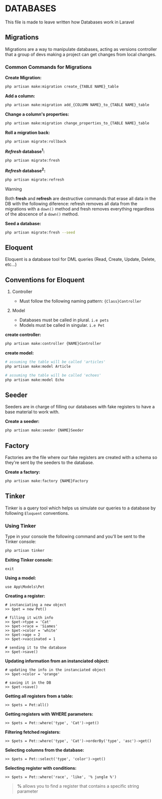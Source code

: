 # DATABASES
This file is made to leave written how Databases work in Laravel

## Migrations
Migrations are a way to manipulate databases, acting as versions controller that a group of devs making a project can get changes from local changes.

### Common Commands for Migrations

**Create Migration:**
```BASH
php artisan make:migration create_{TABLE NAME}_table
```

**Add a column:**
```BASH
php artisan make:migration add_{COLUMN NAME}_to_{TABLE NAME}_table
```

**Change a column's properties:**
```BASH
php artisan make:migration change_properties_to_{TABLE NAME}_table
```

**Roll a migration back:**
```BASH
php artisan migrate:rollback
```

**_Refresh_ database<sup>1</sup>:**
```BASH
php artisan migrate:fresh
```

**_Refresh_ database<sup>2</sup>:**
```BASH
php artisan migrate:refresh
```

> [!WARNING]  
> Both **fresh** and **refresh** are destructive commands that erase all data in the DB with the following diference: refresh removes all data from the migrations with a `down()` method and fresh removes everything regardless of the abscence of a `down()` method.

**Seed a database:**
```BASH
php artisan migrate:fresh --seed
```


## Eloquent
Eloquent is a database tool for DML queries (Read, Create, Update, Delete, etc...)

## Conventions for Eloquent
1. Controller
    - Must follow the following naming pattern: `{Class}Controller`

2. Model
    - Databases must be called in plural. `i.e pets`
    - Models must be called in singular. `i.e Pet`

**create controller:**
```BASH
php artisan make:controller {NAME}Controller
```

**create model:**
```BASH
# assuming the table will be called 'articles'
php artisan make:model Article

# assuming the table will be called 'echoes'
php artisan make:model Echo
```

## Seeder
Seeders are in charge of filling our databases with fake registers to have a base material to work with.

**Create a seeder:**
```BASH
php artisan make:seeder {NAME}Seeder
```

## Factory
Factories are the file where our fake registers are created with a schema so they're sent by the seeders to the database.

**Create a factory:**
```BASH
php artisan make:factory {NAME}Factory
```

## Tinker
Tinker is a query tool which helps us simulate our queries to a database by following `Eloquent` conventions.

### Using Tinker
Type in your console the following command and you'll be sent to the Tinker console:

```BASH
php artisan tinker
```

**Exiting Tinker console:**
```TINKER
exit
```

**Using a model:**
```TINKER
use App\Models\Pet
```

**Creating a register:**
```TINKER
# instanciating a new object
>> $pet = new Pet()

# filling it with info
>> $pet->type = 'Cat'
>> $pet->race = 'Siames'
>> $pet->color = 'white'
>> $pet->age = 2
>> $pet->vaccinated = 1

# sending it to the database
>> $pet->save()
```

**Updating information from an instanciated object:**
```TINKER
# updating the info in the instanciated object
>> $pet->color = 'orange'

# saving it in the DB
>> $pet->save()
```

**Getting all registers from a table:**
```TINKER
>> $pets = Pet:all()
```

**Getting registers with WHERE parameters:**
```TINKER
>> $pets = Pet::where('type', 'Cat')->get()
```

**Filtering fetched registers:**
```TINKER
>> $pets = Pet::where('type', 'Cat')->orderBy('type', 'asc')->get()
```

**Selecting columns from the database:**
```TINKER
>> $pets = Pet::select('type', 'color')->get()
```

**Selecting register with conditions:**
```TINKER
>> $pets = Pet::where('race', 'like', '% jungle %')
```

> **%** allows you to find a register that contains a specific string parameter